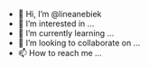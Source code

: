 - 👋 Hi, I’m @lineanebiek
- 👀 I’m interested in ...
- 🌱 I’m currently learning ...
- 💞️ I’m looking to collaborate on ...
- 📫 How to reach me ...

<!---
lineanebiek/lineanebiek is a ✨ special ✨ repository because its `README.md` (this file) appears on your GitHub profile.
You can click the Preview link to take a look at your changes.
--->
